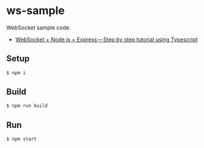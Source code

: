 # ws-sample


WebSocket sample code.

- [WebSocket + Node.js + Express — Step by step tutorial using Typescript](https://medium.com/factory-mind/websocket-node-js-express-step-by-step-using-typescript-725114ad5fe4)


## Setup

```bash
$ npm i
```

## Build

```bash
$ npm run build
```

## Run

```bash
$ npm start
```
